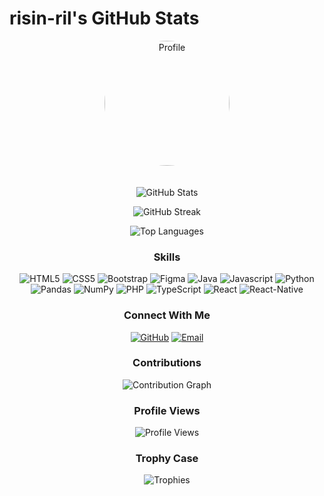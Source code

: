 # risin-ril's GitHub Stats

<div align="center">

<img src="https://github.com/risin-ril.png" alt="Profile" width="200" height="200" style="border-radius: 50%; margin-bottom: 20px;">

![GitHub Stats](https://github-readme-stats.vercel.app/api?username=risin-ril&show_icons=true&theme=radical)

![GitHub Streak](https://github-readme-streak-stats.herokuapp.com/?user=risin-ril&theme=radical)

![Top Languages](https://github-readme-stats.vercel.app/api/top-langs/?username=risin-ril&layout=compact&theme=radical)

### Skills
![HTML5](https://img.shields.io/badge/HTML5-3b82f6?style=for-the-badge&logo=HTML5&logoColor=white)
![CSS5](https://img.shields.io/badge/CSS5-3b82f6?style=for-the-badge&logo=CSS5&logoColor=white)
![Bootstrap](https://img.shields.io/badge/Bootstrap-eab308?style=for-the-badge&logo=Bootstrap&logoColor=white)
![Figma](https://img.shields.io/badge/Figma-3b82f6?style=for-the-badge&logo=Figma&logoColor=white)
![Java](https://img.shields.io/badge/Java-22c55e?style=for-the-badge&logo=Java&logoColor=white)
![Javascript](https://img.shields.io/badge/Javascript-eab308?style=for-the-badge&logo=Javascript&logoColor=white)
![Python](https://img.shields.io/badge/Python-eab308?style=for-the-badge&logo=Python&logoColor=white)
![Pandas](https://img.shields.io/badge/Pandas-eab308?style=for-the-badge&logo=Pandas&logoColor=white)
![NumPy](https://img.shields.io/badge/NumPy-eab308?style=for-the-badge&logo=NumPy&logoColor=white)
![PHP](https://img.shields.io/badge/PHP-22c55e?style=for-the-badge&logo=PHP&logoColor=white)
![TypeScript](https://img.shields.io/badge/TypeScript-22c55e?style=for-the-badge&logo=TypeScript&logoColor=white)
![React](https://img.shields.io/badge/React-eab308?style=for-the-badge&logo=React&logoColor=white)
![React-Native](https://img.shields.io/badge/React-Native-3b82f6?style=for-the-badge&logo=React-Native&logoColor=white)

### Connect With Me
[![GitHub](https://img.shields.io/badge/GitHub-000000?style=for-the-badge&logo=GitHub&logoColor=white)](https://github.com/risin-ril)
[![Email](https://img.shields.io/badge/Email-D14836?style=for-the-badge&logo=Gmail&logoColor=white)](mailto:christinealoberes@gmail.com)

### Contributions
![Contribution Graph](https://github-readme-activity-graph.vercel.app/graph?username=risin-ril&theme=react-dark)

### Profile Views
![Profile Views](https://komarev.com/ghpvc/?username=risin-ril&color=blueviolet)

### Trophy Case
![Trophies](https://github-profile-trophy.vercel.app/?username=risin-ril&theme=darkhub&row=1)

</div>

